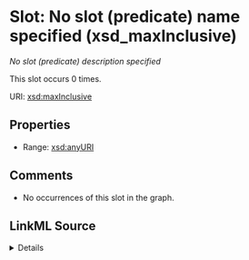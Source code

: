 

# Slot: No slot (predicate) name specified (xsd_maxInclusive)


_No slot (predicate) description specified_






This slot occurs 0 times.


URI: [xsd:maxInclusive](http://www.w3.org/2001/XMLSchema#maxInclusive)



<!-- no inheritance hierarchy -->








## Properties

* Range: [xsd:anyURI](http://www.w3.org/2001/XMLSchema#anyURI)





## Comments

* No occurrences of this slot in the graph.



## LinkML Source

<details>

```yaml
name: xsd_maxInclusive
annotations:
  count:
    tag: count
    value: 0
description: No slot (predicate) description specified
title: No slot (predicate) name specified
comments:
- No occurrences of this slot in the graph.
from_schema: hydrology-kg
rank: 1000
slot_uri: xsd:maxInclusive
alias: xsd_maxInclusive
range: uri

```
</details>